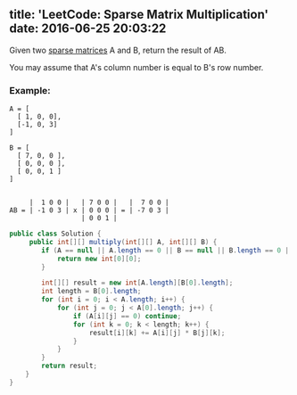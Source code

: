 title: 'LeetCode: Sparse Matrix Multiplication'
date: 2016-06-25 20:03:22
---

Given two [sparse matrices](https://en.wikipedia.org/wiki/Sparse_matrix) A and B, return the result of AB.

You may assume that A's column number is equal to B's row number.

### Example:

```
A = [
  [ 1, 0, 0],
  [-1, 0, 3]
]

B = [
  [ 7, 0, 0 ],
  [ 0, 0, 0 ],
  [ 0, 0, 1 ]
]


     |  1 0 0 |   | 7 0 0 |   |  7 0 0 |
AB = | -1 0 3 | x | 0 0 0 | = | -7 0 3 |
                  | 0 0 1 |
```

```java
public class Solution {
     public int[][] multiply(int[][] A, int[][] B) {
        if (A == null || A.length == 0 || B == null || B.length == 0 || A[0].length != B.length) {
            return new int[0][0];
        }

        int[][] result = new int[A.length][B[0].length];
        int length = B[0].length;
        for (int i = 0; i < A.length; i++) {
            for (int j = 0; j < A[0].length; j++) {
                if (A[i][j] == 0) continue;
                for (int k = 0; k < length; k++) {
                    result[i][k] += A[i][j] * B[j][k];
                }
            }
        }
        return result;
    }
}
```